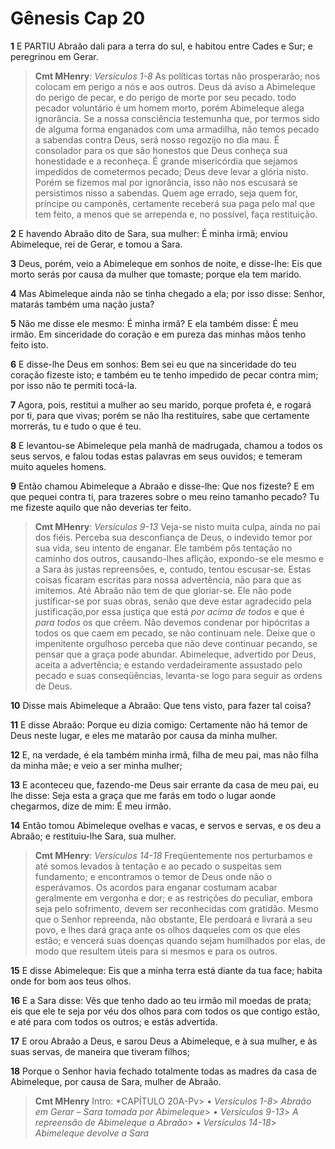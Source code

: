 # Gênesis Cap 20

**1** 	E PARTIU Abraão dali para a terra do sul, e habitou entre Cades e Sur; e peregrinou em Gerar.

> **Cmt MHenry**: *Versículos 1-8* As políticas tortas não prosperarão; nos colocam em perigo a nós e aos outros. Deus dá aviso a Abimeleque do perigo de pecar, e do perigo de morte por seu pecado. todo pecador voluntário é um homem morto, porém Abimeleque alega ignorância. Se a nossa consciência testemunha que, por termos sido de alguma forma enganados com uma armadilha, não temos pecado a sabendas contra Deus, será nosso regozijo no dia mau. É consolador para os que são honestos que Deus conheça sua honestidade e a reconheça. É grande misericórdia que sejamos impedidos de cometermos pecado; Deus deve levar a glória nisto. Porém se fizemos mal por ignorância, isso não nos escusará se persistimos nisso a sabendas. Quem age errado, seja quem for, príncipe ou camponês, certamente receberá sua paga pelo mal que tem feito, a menos que se arrependa e, no possível, faça restituição.

**2** 	E havendo Abraão dito de Sara, sua mulher: É minha irmã; enviou Abimeleque, rei de Gerar, e tomou a Sara.

**3** 	Deus, porém, veio a Abimeleque em sonhos de noite, e disse-lhe: Eis que morto serás por causa da mulher que tomaste; porque ela tem marido.

**4** 	Mas Abimeleque ainda não se tinha chegado a ela; por isso disse: Senhor, matarás também uma nação justa?

**5** 	Não me disse ele mesmo: É minha irmã? E ela também disse: É meu irmão. Em sinceridade do coração e em pureza das minhas mãos tenho feito isto.

**6** 	E disse-lhe Deus em sonhos: Bem sei eu que na sinceridade do teu coração fizeste isto; e também eu te tenho impedido de pecar contra mim; por isso não te permiti tocá-la.

**7** 	Agora, pois, restitui a mulher ao seu marido, porque profeta é, e rogará por ti, para que vivas; porém se não lha restituíres, sabe que certamente morrerás, tu e tudo o que é teu.

**8** 	E levantou-se Abimeleque pela manhã de madrugada, chamou a todos os seus servos, e falou todas estas palavras em seus ouvidos; e temeram muito aqueles homens.

**9** 	Então chamou Abimeleque a Abraão e disse-lhe: Que nos fizeste? E em que pequei contra ti, para trazeres sobre o meu reino tamanho pecado? Tu me fizeste aquilo que não deverias ter feito.

> **Cmt MHenry**: *Versículos 9-13* Veja-se nisto muita culpa, ainda no pai dos fiéis. Perceba sua desconfiança de Deus, o indevido temor por sua vida, seu intento de enganar. Ele também pôs tentação no caminho dos outros, causando-lhes aflição, expondo-se ele mesmo e a Sara às justas repreensões, e, contudo, tentou escusar-se. Estas coisas ficaram escritas para nossa advertência, não para que as imitemos. Até Abraão não tem de que gloriar-se. Ele não pode justificar-se por suas obras, senão que deve estar agradecido pela justificação,por essa justiça que está *por acima de todos* e que é *para todos* os que crêem. Não devemos condenar por hipócritas a todos os que caem em pecado, se não continuam nele. Deixe que o impenitente orgulhoso perceba que não deve continuar pecando, se pensar que a graça pode abundar. Abimeleque, advertido por Deus, aceita a advertência; e estando verdadeiramente assustado pelo pecado e suas conseqüências, levanta-se logo para seguir as ordens de Deus.

**10** 	Disse mais Abimeleque a Abraão: Que tens visto, para fazer tal coisa?

**11** 	E disse Abraão: Porque eu dizia comigo: Certamente não há temor de Deus neste lugar, e eles me matarão por causa da minha mulher.

**12** 	E, na verdade, é ela também minha irmã, filha de meu pai, mas não filha da minha mãe; e veio a ser minha mulher;

**13** 	E aconteceu que, fazendo-me Deus sair errante da casa de meu pai, eu lhe disse: Seja esta a graça que me farás em todo o lugar aonde chegarmos, dize de mim: É meu irmão.

**14** 	Então tomou Abimeleque ovelhas e vacas, e servos e servas, e os deu a Abraão; e restituiu-lhe Sara, sua mulher.

> **Cmt MHenry**: *Versículos 14-18* Freqüentemente nos perturbamos e até somos levados à tentação e ao pecado o suspeitas sem fundamento; e encontramos o temor de Deus onde não o esperávamos. Os acordos para enganar costumam acabar geralmente em vergonha e dor; e as restrições do peculiar, embora seja pelo sofrimento, devem ser reconhecidas com gratidão. Mesmo que o Senhor repreenda, não obstante, Ele perdoará e livrará a seu povo, e lhes dará graça ante os olhos daqueles com os que eles estão; e vencerá suas doenças quando sejam humilhados por elas, de modo que resultem úteis para si mesmos e para os outros.

**15** 	E disse Abimeleque: Eis que a minha terra está diante da tua face; habita onde for bom aos teus olhos.

**16** 	E a Sara disse: Vês que tenho dado ao teu irmão mil moedas de prata; eis que ele te seja por véu dos olhos para com todos os que contigo estão, e até para com todos os outros; e estás advertida.

**17** 	E orou Abraão a Deus, e sarou Deus a Abimeleque, e à sua mulher, e às suas servas, de maneira que tiveram filhos;

**18** 	Porque o Senhor havia fechado totalmente todas as madres da casa de Abimeleque, por causa de Sara, mulher de Abraão.


> **Cmt MHenry** Intro: *CAPÍTULO 20A-Pv> *• Versículos 1-8*> *Abraão em Gerar – Sara tomada por Abimeleque*> *• Versículos 9-13*> *A repreensão de Abimeleque a Abraão*> *• Versículos 14-18*> *Abimeleque devolve a Sara*